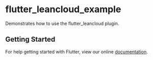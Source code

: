 # flutter_leancloud_example

Demonstrates how to use the flutter_leancloud plugin.

## Getting Started

For help getting started with Flutter, view our online
[documentation](https://flutter.io/).
